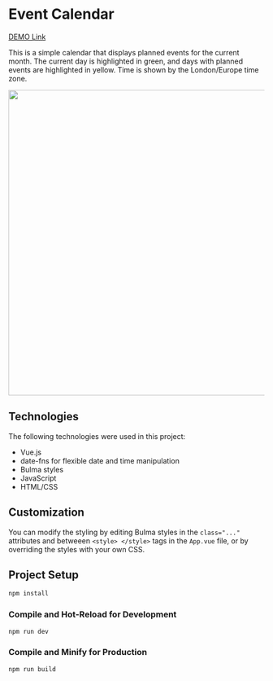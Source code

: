 # Event Calendar

[DEMO Link](https://olena-yanovska.github.io/vue3-calendar/)

This is a simple calendar that displays planned events for the current month. The current day is highlighted in green, and days with planned events are highlighted in yellow. Time is shown by the London/Europe time zone.

<img src="https://user-images.githubusercontent.com/116846571/227862396-91451ea4-eadd-4502-b3cd-5e860f5a97c3.PNG" width="600">

## Technologies

The following technologies were used in this project:

- Vue.js
- date-fns for flexible date and time manipulation
- Bulma styles
- JavaScript
- HTML/CSS

## Customization

You can modify the styling by editing Bulma styles in the `class="..."` attributes and betweeen `<style> </style>` tags in the `App.vue` file, or by overriding the styles with your own CSS.


## Project Setup

```sh
npm install
```

### Compile and Hot-Reload for Development

```sh
npm run dev
```

### Compile and Minify for Production

```sh
npm run build
```
